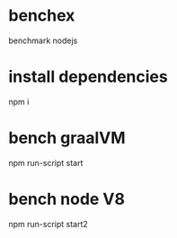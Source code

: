 # benchex
benchmark nodejs

# install dependencies
npm i

# bench graalVM
npm run-script start

# bench node V8
npm run-script start2
